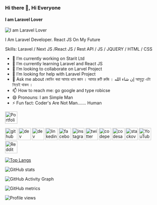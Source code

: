 ### Hi there 👋, Hi  Everyone
#### I am Laravel Lover 
![I am Laravel Lover](https://codebrisk.com/assets/images/posts/1625808060_laravel-banner1.webp)


I Am Laravel Developer. React JS On My Future

Skills: Laravel / Next JS /React JS / Rest API / JS / JQUERY / HTML / CSS



- 🔭 I’m currently working on Starit Ltd 
- 🌱 I’m currently learning Laravel and React JS 
- 👯 I’m looking to collaborate on Larvel Project 
- 🤔 I’m looking for help with Laravel Project  
- 💬 Ask me about কোডিং করা আমার ধ্যান জ্ঞান । আমার রুটি রুজি । إن شاء الله আমৃত্যু এটা নিয়েই থাকব ।  
- 📫 How to reach me: go google and type robicse 
- 😄 Pronouns: I am Simple Man 
- ⚡ Fun fact: Coder's Are Not Man....... Human 

[<img src='[https://github.githubassets.com/images/icons/emoji/unicode/1f468-1f4bb.png)' alt='Portfolio' height='40'>](https://robicse.github.io/myprotfolio/)  

[<img src='https://cdn.jsdelivr.net/npm/simple-icons@3.0.1/icons/github.svg' alt='github' height='40'>](https://github.com/robicse)  [<img src='https://cdn.jsdelivr.net/npm/simple-icons@3.0.1/icons/dev-dot-to.svg' alt='dev' height='40'>](https://dev.to/robicse)  [<img src='https://cdn.jsdelivr.net/npm/simple-icons@3.0.1/icons/hashnode.svg' alt='dev' height='40'>](robicse)  [<img src='https://cdn.jsdelivr.net/npm/simple-icons@3.0.1/icons/linkedin.svg' alt='linkedin' height='40'>](https://www.linkedin.com/in/robicse/)  [<img src='https://cdn.jsdelivr.net/npm/simple-icons@3.0.1/icons/facebook.svg' alt='facebook' height='40'>](https://www.facebook.com/robicse)  [<img src='https://cdn.jsdelivr.net/npm/simple-icons@3.0.1/icons/instagram.svg' alt='instagram' height='40'>](https://www.instagram.com/robicse/)  [<img src='https://cdn.jsdelivr.net/npm/simple-icons@3.0.1/icons/twitter.svg' alt='twitter' height='40'>](https://twitter.com/robicse)  [<img src='https://cdn.jsdelivr.net/npm/simple-icons@3.0.1/icons/codepen.svg' alt='codepen' height='40'>](https://codepen.io/robicse)  [<img src='https://cdn.jsdelivr.net/npm/simple-icons@3.0.1/icons/codesandbox.svg' alt='codesandbox' height='40'>](https://codesandbox.io/u/robicse)  [<img src='https://cdn.jsdelivr.net/npm/simple-icons@3.0.1/icons/stackoverflow.svg' alt='stackoverflow' height='40'>](https://stackoverflow.com/users/robicse)  [<img src='https://cdn.jsdelivr.net/npm/simple-icons@3.0.1/icons/youtube.svg' alt='YouTube' height='40'>](https://www.youtube.com/channel/robicse)  [<img src='https://cdn.jsdelivr.net/npm/simple-icons@3.0.1/icons/reddit.svg' alt='Reddit' height='40'>](https://www.reddit.com/user/robicse)  

[![Top Langs](https://github-readme-stats.vercel.app/api/top-langs/?username=robicse)](https://github.com/anuraghazra/github-readme-stats)

![GitHub stats](https://github-readme-stats.vercel.app/api?username=robicse&show_icons=true)  

![GitHub Activity Graph](https://activity-graph.herokuapp.com/graph?username=robicse)  

![GitHub metrics](https://metrics.lecoq.io/robicse)  

![Profile views](https://gpvc.arturio.dev/robicse)  
